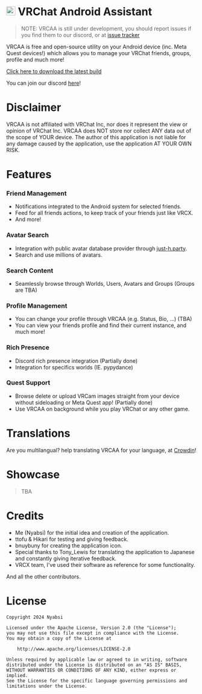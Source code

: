 # <img src="https://github.com/Nyabsi/vrcaa/assets/43046474/a90fb8bf-6017-410c-9def-93a8a43682cb" height="24" width="24"> VRChat Android Assistant

> NOTE: VRCAA is still under development, you should report issues if you find them to our discord, or at [issue tracker](https://github.com/Nyabsi/VRCAA/issues)

VRCAA is free and open-source utility on your Android device (inc. Meta Quest devices!) which allows you to manage your VRChat friends, groups, profile and much more!

[Click here to download the latest build](https://github.com/Nyabsi/vrcaa/releases/download/latest/VRCAA-signed.apk)

You can join our discord [here](https://discord.gg/tJf7aD8uDr)!

# Disclaimer

VRCAA is not affiliated with VRChat Inc, nor does it represent the view or opinion of VRChat Inc. VRCAA does NOT store nor collect ANY data out of the scope of YOUR device. The author of this application is not liable for any damage caused by the application, use the application AT YOUR OWN RISK.

# Features

### Friend Management

  - Notifications integrated to the Android system for selected friends.
  - Feed for all friends actions, to keep track of your friends just like VRCX.
  - And more!

### Avatar Search

  - Integration with public avatar database provider through [just-h.party](https://avtr.just-h.party).
  - Search and use millions of avatars.

### Search Content

  - Seamlessly browse through Worlds, Users, Avatars and Groups (Groups are TBA)

### Profile Management

  - You can change your profile through VRCAA (e.g. Status, Bio, ...) (TBA)
  - You can view your friends profile and find their current instance, and much more!

### Rich Presence
  - Discord rich presence integration (Partially done)
  - Integration for specifics worlds (IE. pypydance)

### Quest Support
  - Browse delete or upload VRCam images straight from your device without sideloading or Meta Quest app! (Partially done)
  - Use VRCAA on background while you play VRChat or any other game.

# Translations

Are you multilangual? help translating VRCAA for your language, at [Crowdin](https://crowdin.com/project/vrcaa)!

# Showcase

> TBA

# Credits

- Me (Nyabsi) for the initial idea and creation of the application.
- ttofu & Hikari for testing and giving feedback.
- bnuybuny for creating the application icon.
- Special thanks to Tony_Lewis for translating the application to Japanese and constantly giving iterative feedback.
- VRCX team, I've used their software as reference for some functionality.

And all the other contributors.

# License

```
Copyright 2024 Nyabsi

Licensed under the Apache License, Version 2.0 (the "License");
you may not use this file except in compliance with the License.
You may obtain a copy of the License at

    http://www.apache.org/licenses/LICENSE-2.0

Unless required by applicable law or agreed to in writing, software
distributed under the License is distributed on an "AS IS" BASIS,
WITHOUT WARRANTIES OR CONDITIONS OF ANY KIND, either express or implied.
See the License for the specific language governing permissions and
limitations under the License.
```
